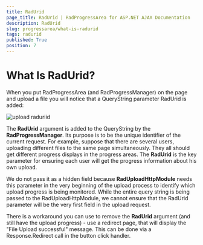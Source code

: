 ```yaml
---
title: RadUrid
page_title: RadUrid | RadProgressArea for ASP.NET AJAX Documentation
description: RadUrid
slug: progressarea/what-is-radurid
tags: radurid
published: True
position: 7
---
```


# What Is RadUrid?


When you put RadProgressArea (and RadProgressManager) on the page and upload a file you will notice that a QueryString parameter RadUrid is added:
 
![upload raduriid ](images/upload_radurid.png)

The **RadUrid** argument is added to the QueryString by the **RadProgressManager**. Its purpose is to be the unique identifier of the current request. For example, suppose that there are several users, uploading different files to the same page simultaneously. They all should get different progress displays in the progress areas. The **RadUrid** is the key parameter for ensuring each user will get the progress information about his own upload.

We do not pass it as a hidden field because **RadUploadHttpModule** needs this parameter in the very beginning of the upload process to identify which upload progress is being monitored. While the entire query string is being passed to the RadUploadHttpModule, we cannot ensure that the RadUrid parameter will be the very first field in the upload request.

There is a workaround you can use to remove the **RadUrid** argument (and still have the upload progress) - use a redirect page, that will display the "File Upload successful" message. This can be done via a Response.Redirect call in the button click handler. 